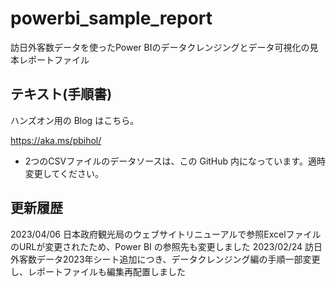 # powerbi_sample_report
訪日外客数データを使ったPower BIのデータクレンジングとデータ可視化の見本レポートファイル

## テキスト(手順書)
ハンズオン用の Blog はこちら。

https://aka.ms/pbihol/

- 2つのCSVファイルのデータソースは、この GitHub 内になっています。適時変更してください。

## 更新履歴

2023/04/06 日本政府観光局のウェブサイトリニューアルで参照ExcelファイルのURLが変更されたため、Power BI の参照先も変更しました
2023/02/24 訪日外客数データ2023年シート追加につき、データクレンジング編の手順一部変更し、レポートファイルも編集再配置しました
